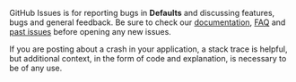 GitHub Issues is for reporting bugs in **Defaults** and discussing features, bugs and general feedback. Be sure to check our [documentation](http://cocoadocs.org/docsets/Defaults), [FAQ](https://github.com/NSElvis/Defaults/wiki/FAQ) and [past issues](https://github.com/NSElvis/Defaults/issues?state=closed) before opening any new issues.

If you are posting about a crash in your application, a stack trace is helpful, but additional context, in the form of code and explanation, is necessary to be of any use.

